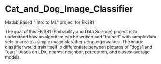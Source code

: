 # Cat_and_Dog_Image_Classifier
Matlab Based "Intro to ML" project for EK381

The goal of this EK 381 (Probability and Data Science) project is to understand how an algorithm can be written and "trained" with sample data sets to create a simple image classifier using eigenvalues. The image classifier would train itself to differentiate between pictures of "dogs" and "cats" based on LDA, nearest neighbor, perceptron, and closest average models.
